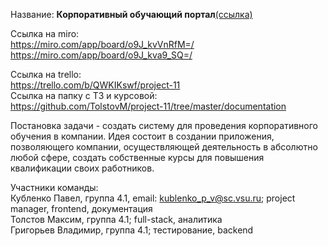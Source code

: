 
Название: <b>Корпоративный обучающий портал</b><a href="http://161.35.88.48:9090/frontend/">(ссылка)</a>

Ссылка на miro: 
         <br>
         https://miro.com/app/board/o9J_kvVnRfM=/
         <br>
         https://miro.com/app/board/o9J_kva9_SQ=/
         <br>
                
Ссылка на trello: 
        <br>
       https://trello.com/b/QWKIKswf/project-11
       <br>
Ссылка на папку с ТЗ и курсовой:
        <br>
        https://github.com/TolstovM/project-11/tree/master/documentation
        <br>


Постановка задачи - создать систему для проведения корпоративного обучения в компании. Идея состоит в создании приложения, позволяющего  компании, осуществляющей деятельность в абсолютно любой сфере, создать собственные курсы для повышения квалификации своих работников. 
<br>

Участники команды:
   <br>
   Кубленко Павел, группа 4.1,  email: kublenko_p_v@sc.vsu.ru;  project manager, frontend, документация
   <br>
   Толстов Максим, группа 4.1;  full-stack, аналитика
   <br> 
   Григорьев Владимир, группа 4.1;  тестирование, backend
    
  
